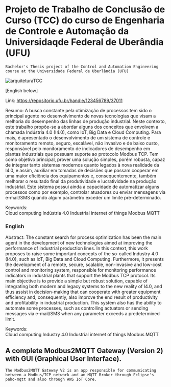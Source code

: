 # Projeto de Trabalho de Conclusão de Curso (TCC) do curso de Engenharia de Controle e Automação da Universidaqde Federal de Uberândia (UFU)
    Bachelor's Thesis project of the Control and Automation Engineering course at the Universidade Federal de Uberlândia (UFU)

![arquiteturaTCC](https://user-images.githubusercontent.com/73725712/218280704-3eacb3c6-dd5f-45d0-9e4d-26a103d5fe8a.png)

[English below]

Link: https://repositorio.ufu.br/handle/123456789/37011

Resumo: 
    A busca constante pela otimização de processos tem sido o principal agente no desenvolvimento de novas tecnologias que visam a melhoria do desempenho das linhas de produção industrial. Neste contexto, este trabalho propõe-se a abordar alguns dos conceitos que envolvem a chamada Indústria 4.0 (I4.0), como IoT, Big Data e Cloud Computing. Para mais, é apresentado o desenvolvimento de um sistema de controle e monitoramento remoto, seguro, escalável, não invasivo e de baixo custo, responsável pelo monitoramento de indicadores de desempenho em plantas industriais que possuam suporte ao protocolo Modbus TCP. Tem como objetivo principal, prover uma solução simples, porém robusta, capaz de integrar tanto sistemas modernos quanto legados à nova realidade da I4.0, e assim, auxiliar em tomadas de decisões que possam cooperar em uma maior eficiência dos equipamentos e, consequentemente, também melhorar o resultado final da produtividade e lucratividade na produção industrial. Este sistema possui ainda a capacidade de automatizar alguns processos como por exemplo, controlar atuadores ou enviar mensagens via e-mail/SMS quando algum parâmetro exceder um limite pré-determinado.

Keywords: 	
    Cloud computing
    Indústria 4.0
    Industrial internet of things
    Modbus
    MQTT

### English

Abstract: 
    The constant search for process optimization has been the main agent in the development of new technologies aimed at improving the performance of industrial production lines. In this context, this work proposes to raise some important concepts of the so-called Industry 4.0 (I4.0), such as IoT, Big Data and Cloud Computing. Furthermore, it presents the development of a remote, secure, scalable, non-invasive and low-cost control and monitoring system, responsible for monitoring performance indicators in industrial plants that support the Modbus TCP protocol. Its main objective is to provide a simple but robust solution, capable of integrating both modern and legacy systems to the new reality of I4.0, and thus assist in decision-making that can cooperate with greater equipment efficiency and, consequently, also improve the end result of productivity and profitability in industrial production. This system also has the ability to automate some processes, such as controlling actuators or sending messages via e-mail/SMS when any parameter exceeds a predetermined limit.

Keywords: 	
    Cloud computing
    Industry 4.0
    Industrial internet of things
    Modbus
    MQTT

## A complete Modbus2MQTT Gateway (Version 2) with GUI (Graphical User Interface).
 
    The Modbus2MQTT Gateway V2 is an app responsible for communicating between a Modbus/TCP network and an MQTT Broker through Eclipse's paho-mqtt and also through AWS IoT Core.

